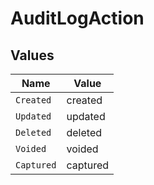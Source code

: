 # AuditLogAction


## Values

| Name       | Value      |
| ---------- | ---------- |
| `Created`  | created    |
| `Updated`  | updated    |
| `Deleted`  | deleted    |
| `Voided`   | voided     |
| `Captured` | captured   |